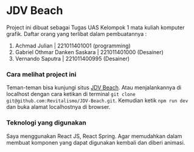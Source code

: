 # JDV Beach
Project ini dibuat sebagai Tugas UAS Kelompok 1 mata kuliah komputer grafik. Daftar orang yang terlibat dalam pembuatannya :
1. Achmad Julian | 221011401001 (programming)
2. Gabriel Othmar Danken Saskara | 221011401000 (Desainer)
3. Vernando Saputra | 221011400995 (Desainer)

### Cara melihat project ini
Teman-teman bisa kunjungi situs [JDV Beach](https://jdv-beach.netlify.app).  Atau menjalankannya di localhost dengan cara ketikan di terminal ```git clone git@github.com:Revitalismo/JDV-Beach.git```. Kemudian ketik ```npm run dev``` dan buka alamat localhostnya di browser.

### Teknologi yang digunakan
Saya menggunakan React JS, React Spring. Agar memudahkan dalam membuat komponen yang dapat digunakan kembali dan diberi animasi.